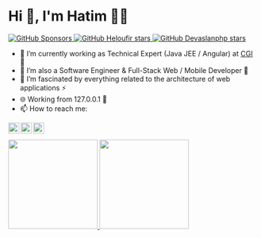 <h1 align="left">Hi 👋, I'm Hatim 🐱‍💻 </h1>
  <a href="https://github.com/sponsors/heloufir">
    <img alt="GitHub Sponsors" src="https://img.shields.io/static/v1?label=Sponsor&message=%E2%9D%A4&style=for-the-badge&logo=github&color=FF69B4">
  </a>
  <a href="https://github.com/heloufir">
    <img alt="GitHub Heloufir stars" src="https://img.shields.io/github/stars/devaslanphp?color=blue&label=HELOUFIR STARS&logo=github&style=for-the-badge">
  </a>
  <a href="https://github.com/devaslanphp">
    <img alt="GitHub Devaslanphp stars" src="https://img.shields.io/github/stars/devaslanphp?color=green&label=DEVASLANPHP STARS&logo=github&style=for-the-badge">
  </a>
  
- 🔭 I’m currently working as Technical Expert (Java JEE / Angular) at [CGI](https://www.cgi.com/maroc) 🥂
- 🌱 I’m also a Software Engineer & Full-Stack Web / Mobile Developer 💫
- 🚀 I’m fascinated by everything related to the architecture of web applications ⚡
- 🌐 Working from 127.0.0.1 🦾
- 📫 How to reach me:

<a href="https://www.linkedin.com/in/eloufirhatim/">
  <img align="left" alt="Hatim's Linkedin" width="22px" src="https://cdn.jsdelivr.net/npm/simple-icons@v3/icons/linkedin.svg" />
</a>
<a href="https://github.com/heloufir">
  <img align="left" alt="Hatim's Github" width="22px" src="https://cdn.jsdelivr.net/npm/simple-icons@v3/icons/github.svg" />
</a>
<a href="mailto:eloufirhatim@gmail.com">
  <img align="left" alt="Hatim's Email" width="22px" src="https://cdn.jsdelivr.net/npm/simple-icons@v3/icons/gmail.svg" />
</a>
<br/>
<br/>
<div>
<a href="https://github.com/heloufir">
<img height="180em" src="https://github-readme-stats.vercel.app/api/top-langs/?username=heloufir&layout=compact&langs_count=7&theme=transparent"/>
<img height="180em" src="https://github-readme-stats.vercel.app/api?username=heloufir&show_icons=true&theme=transparent&include_all_commits=true&count_private=true"/>
</a>
</div>
